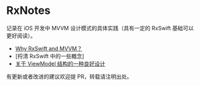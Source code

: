 # RxNotes

记录在 iOS 开发中 MVVM 设计模式的具体实践（具有一定的 RxSwift 基础可以更好阅读）。

- [Why RxSwift and MVVM？](https://github.com/caiyue1993/RxNotes/blob/master/00-why-rxswift-and-mvvm.md)
- [捋清 RxSwift 中的一些概念]
- [关于 ViewModel 结构的一种良好设计](https://github.com/caiyue1993/RxNotes/blob/master/02-the-design-of-view-model.md)

有更新或者改进的建议欢迎提 PR，转载请注明出处。
